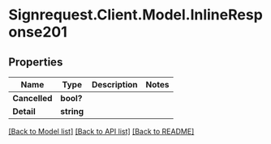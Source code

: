 # Signrequest.Client.Model.InlineResponse201
## Properties

Name | Type | Description | Notes
------------ | ------------- | ------------- | -------------
**Cancelled** | **bool?** |  | 
**Detail** | **string** |  | 

[[Back to Model list]](../README.md#documentation-for-models) [[Back to API list]](../README.md#documentation-for-api-endpoints) [[Back to README]](../README.md)

